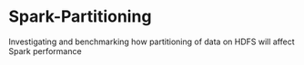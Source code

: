 # Spark-Partitioning
Investigating and benchmarking how partitioning of data on HDFS will affect Spark performance
